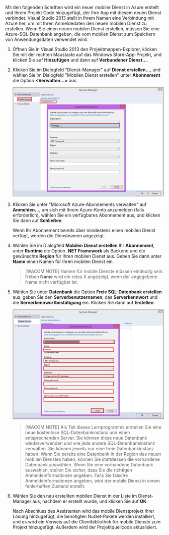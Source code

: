Mit den folgenden Schritten wird ein neuer mobiler Dienst in Azure erstellt und Ihrem Projekt Code hinzugefügt, der Ihre App mit diesem neuen Dienst verbindet. Visual Studio 2013 stellt in Ihrem Namen eine Verbindung mit Azure her, um mit Ihren Anmeldedaten den neuen mobilen Dienst zu erstellen. Wenn Sie einen neuen mobilen Dienst erstellen, müssen Sie eine Azure-SQL-Datenbank angeben, die vom mobilen Dienst zum Speichern von Anwendungsdaten verwendet wird.

1.  Öffnen Sie in Visual Studio 2013 den Projektmappen-Explorer, klicken Sie mit der rechten Maustaste auf das Windows Store-App-Projekt, und klicken Sie auf **Hinzufügen** und dann auf **Verbundener Dienst...**.

2.  Klicken Sie im Dialogfeld "Dienst-Manager" auf **Dienst erstellen...**, und wählen Sie im Dialogfeld "Mobilen Dienst erstellen" unter **Abonnement** die Option **\<Verwalten...\>** aus.

    ![Dienst erstellen – Abonnements verwalten][Dienst erstellen – Abonnements verwalten]

3.  Klicken Sie unter "Microsoft Azure-Abonnements verwalten" auf **Anmelden...**, um sich mit Ihrem Azure-Konto anzumelden (falls erforderlich), wählen Sie ein verfügbares Abonnement aus, und klicken Sie dann auf **Schließen**.

    Wenn Ihr Abonnement bereits über mindestens einen mobilen Dienst verfügt, werden die Dienstnamen angezeigt.

4.  Wählen Sie im Dialogfeld **Mobilen Dienst erstellen** Ihr **Abonnement**, unter **Runtime** die Option **.NET Framework** als Backend und die gewünschte **Region** für Ihren mobilen Dienst aus. Geben Sie dann unter **Name** einen Namen für Ihren mobilen Dienst ein.

    > [WACOM.NOTE] Namen für mobile Dienste müssen eindeutig sein. Neben **Name** wird ein rotes X angezeigt, wenn der angegebene Name nicht verfügbar ist.

5.  Wählen Sie unter **Datenbank** die Option **Freie SQL-Datenbank erstellen** aus, geben Sie den **Serverbenutzernamen**, das **Serverkennwort** und die **Serverkennwortbestätigung** ein. Klicken Sie dann auf **Erstellen**.

    ![neuen mobilen Dienst in VS 2013 erstellen][neuen mobilen Dienst in VS 2013 erstellen]

    > [WACOM.NOTE]
    > Als Teil dieses Lernprogramms erstellen Sie eine neue kostenlose SQL-Datenbankinstanz und einen entsprechenden Server. Sie können diese neue Datenbank wiederverwenden und wie jede andere SQL-Datenbankinstanz verwalten. Sie können jeweils nur eine freie Datenbankinstanz haben. Wenn Sie bereits eine Datenbank in der Region des neuen mobilen Dienstes haben, können Sie stattdessen die vorhandene Datenbank auswählen. Wenn Sie eine vorhandene Datenbank auswählen, stellen Sie sicher, dass Sie die richtigen Anmeldeinformationen angeben. Falls Sie falsche Anmeldeinformationen angeben, wird der mobile Dienst in einem fehlerhaften Zustand erstellt.

6.  Wählen Sie den neu erstellten mobilen Dienst in der Liste im Dienst-Manager aus, nachdem er erstellt wurde, und klicken Sie auf **OK**.

    Nach Abschluss des Assistenten wird das mobile Dienstprojekt Ihrer Lösung hinzugefügt, die benötigten NuGet-Pakete werden installiert, und es wird ein Verweis auf die Clientbibliothek für mobile Dienste zum Projekt hinzugefügt. Außerdem wird der Projektquellcode aktualisiert.

  [Dienst erstellen – Abonnements verwalten]: ./media/mobile-services-dotnet-backend-create-new-service-vs2013/mobile-create-service-from-vs2013.png
  [neuen mobilen Dienst in VS 2013 erstellen]: ./media/mobile-services-dotnet-backend-create-new-service-vs2013/mobile-create-service-from-vs2013-2.png
